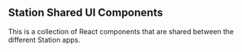 ## Station Shared UI Components

This is a collection of React components that are shared between the different Station apps.


<!-- TODO: Add setup instructions -->

